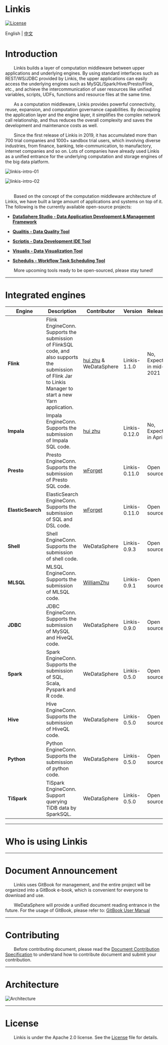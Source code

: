 Linkis
============

[![License](https://img.shields.io/badge/license-Apache%202-4EB1BA.svg)](https://www.apache.org/licenses/LICENSE-2.0.html)

English | [中文](zh_CN)

# Introduction

&nbsp; &nbsp; &nbsp; &nbsp;Linkis builds a layer of computation middleware between upper applications and underlying engines. By using standard interfaces such as REST/WS/JDBC provided by Linkis, the upper applications can easily access the underlying engines such as MySQL/Spark/Hive/Presto/Flink, etc., and achieve the intercommunication of user resources like unified variables, scripts, UDFs, functions and resource files at the same time.
                           
&nbsp; &nbsp; &nbsp; &nbsp;As a computation middleware, Linkis provides powerful connectivity, reuse, expansion, and computation governance capabilities. By decoupling the application layer and the engine layer, it simplifies the complex network call relationship, and thus reduces the overall complexity and saves the development and maintenance costs as well.
                           
&nbsp; &nbsp; &nbsp; &nbsp;Since the first release of Linkis in 2019, it has accumulated more than 700 trial companies and 1000+ sandbox trial users, which involving diverse industries, from finance, banking, tele-communication, to manufactory, internet companies and so on. Lots of companies have already used Linkis as a unified entrance for the underlying computation and storage engines of the big data platform.


![linkis-intro-01](en_US/Images/Architecture/linkis-intro-01.png)

![linkis-intro-02](en_US/Images/Architecture/linkis-intro-02.png)
<br>
<br>

&nbsp; &nbsp; &nbsp; &nbsp;Based on the concept of the computation middleware architecture of Linkis, we have built a large amount of applications and systems on top of it. The following is the currently available open-source projects:  
 
 - [**DataSphere Studio - Data Application Development & Management Framework**](https://github.com/WeBankFinTech/DataSphereStudio)
 
 - [**Qualitis - Data Quality Tool**](https://github.com/WeBankFinTech/Qualitis)
 
 - [**Scriptis - Data Development IDE Tool**](https://github.com/WeBankFinTech/Scriptis)
 
 - [**Visualis - Data Visualization Tool**](https://github.com/WeBankFinTech/Visualis)

 - [**Schedulis - Workflow Task Scheduling Tool**](https://github.com/WeBankFinTech/Schedulis)

&nbsp; &nbsp; &nbsp; &nbsp;More upcoming tools  ready to be open-sourced, please stay tuned!
 
----
 
 # Integrated engines

| Engine     | Description                                                          | Contributor                                                           | Version    | Released? | User Manual |
| --------------- | -------------------------------------------------------------------- | ------------------ | ------------- | ------------ |  ---------------------- |
| **Flink**  | Flink EngineConn. Supports the submission of FlinkSQL code, and also supports the submission of Flink Jar to Linkis Manager to start a new Yarn application. | [hui zhu](https://github.com/liangqilang) & WeDataSphere | Linkis-1.1.0 | No, Expected in mid-2021 | To be perfected |
| **Impala**     | Impala EngineConn. Supports the submission of Impala SQL code. | [hui zhu](https://github.com/liangqilang) | Linkis-0.12.0 | No, Expected in April | To be perfected |
| **Presto**  | Presto EngineConn. Supports the submission of Presto SQL code. | [wForget](https://github.com/wForget)  | Linkis-0.11.0 | Open sourced | [Presto User Manual](zh_CN/Engine_Usage_Documentations/Presto_User_Manual.md) |
| **ElasticSearch** | ElasticSearch EngineConn. Supports the submission of SQL and DSL code. | [wForget](https://github.com/wForget)  | Linkis-0.11.0 | Open sourced | [ElasticSearch User Manual](zh_CN/Engine_Usage_Documentations/ElasticSearch_User_Manual.md) |
| **Shell**  | Shell EngineConn. Supports the submission of shell code. | WeDataSphere | Linkis-0.9.3 | Open sourced | [Shell User Manual](zh_CN/Engine_Usage_Documentations/Shell_User_Manual.md) |
| **MLSQL**   | MLSQL EngineConn. Supports the submission of MLSQL code. | [WilliamZhu](https://github.com/allwefantasy) | Linkis-0.9.1 | Open sourced | [MLSQL User Manual](zh_CN/Engine_Usage_Documentations/MLSQL_User_Manual.md) |
| **JDBC**   | JDBC EngineConn. Supports the submission of MySQL and HiveQL code. | WeDataSphere | Linkis-0.9.0 | Open sourced | [JDBC User Manual](zh_CN/Engine_Usage_Documentations/JDBC_User_Manual.md) |
| **Spark**   | Spark EngineConn. Supports the submission of SQL, Scala, Pyspark and R code. | WeDataSphere | Linkis-0.5.0 | Open sourced | [Spark User Manual](zh_CN/Engine_Usage_Documentations/Spark_User_Manual.md) |
| **Hive**   | Hive EngineConn. Supports the submission of HiveQL code. | WeDataSphere | Linkis-0.5.0 | Open sourced | [Hive User Manual](zh_CN/Engine_Usage_Documentations/Hive_User_Manual.md) |
| **Python**   | Python EngineConn. Supports the submission of python code. | WeDataSphere | Linkis-0.5.0 | Open sourced | [Python User Manual](zh_CN/Engine_Usage_Documentations/Python_User_Manual.md) |
| **TiSpark**   | TiSpark EngineConn. Support querying TiDB data by SparkSQL. | WeDataSphere | Linkis-0.5.0 | Open sourced | To be perfected |

----
 
 # Who is using Linkis
 
 
----
 
 # Document Announcement
 
&nbsp; &nbsp; &nbsp; &nbsp;Linkis uses GitBook for management, and the entire project will be organized into a GitBook e-book, which is convenient for everyone to download and use.
 
&nbsp; &nbsp; &nbsp; &nbsp;WeDataSphere will provide a unified document reading entrance in the future. For the usage of GitBook, please refer to: [GitBook User Manual](https://docs.gitbook.com/)

----

# Contributing

&nbsp; &nbsp; &nbsp; &nbsp;Before contributing document, please read the [Document Contribution Specification]() to understand how to contribute document and submit your contribution.

----

# Architecture

![Architecture](en_US/Images/Architecture/Linkis1.0-architecture.png)

----

# License

&nbsp; &nbsp; &nbsp; &nbsp;Linkis is under the Apache 2.0 license. See the [License](https://github.com/WeBankFinTech/Linkis/LICENSE) file for details.